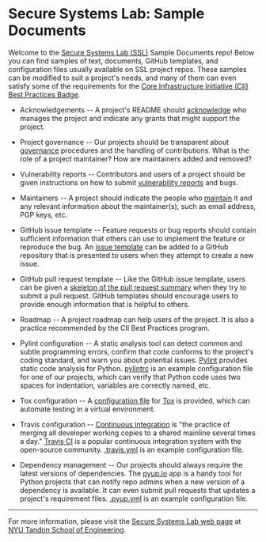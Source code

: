# Secure Systems Lab: Sample Documents

Welcome to the [Secure Systems Lab (SSL)](https://ssl.engineering.nyu.edu/)
Sample Documents repo! Below you can find samples of text, documents, GitHub
templates, and configuration files usually available on SSL project repos.
These samples can be modified to suit a project's needs, and many of them can
even satisfy some of the requirements for the [Core Infrastructure Initiative
(CII) Best Practices Badge](https://bestpractices.coreinfrastructure.org/).

* Acknowledgements -- A project's README should
[acknowledge](ACKNOWLEDGEMENTS.md) who manages the project and indicate any
grants that might support the project.

* Project governance -- Our projects should be transparent about
[governance](GOVERNANCE.md) procedures and the handling of contributions.  What
is the role of a project maintainer?  How are maintainers added and removed?

* Vulnerability reports -- Contributors and users of a project should be given
instructions on how to submit [vulnerability reports](vulnerability-reports.md)
and bugs.

* Maintainers -- A project should indicate the people who
[maintain](MAINTAINERS.txt) it and any relevant information about the
maintainer(s), such as email address, PGP keys, etc.

* GitHub issue template -- Feature requests or bug reports should contain
sufficient information that others can use to implement the feature or
reproduce the bug.  An [issue template](.github/ISSUE-TEMPLATE.md) can be added
to a GitHub repository that is presented to users when they attempt to create a
new issue.

* GitHub pull request template -- Like the GitHub issue template, users
can be given a [skeleton of the pull request
summary](.github/PULL-REQUEST-TEMPLATE.md) when they try to submit a pull
request.  GitHub templates should encourage users to provide enough information
that is helpful to others.

* Roadmap -- A project roadmap can help users of the project.  It is also a
practice recommended by the CII Best Practices program.

* Pylint configuration -- A static analysis tool can detect common and subtle
programming errors, confirm that code conforms to the project's coding
standard, and warn you about potential issues.
[Pylint](https://www.pylint.org/) provides static code analysis for Python.
[pylintrc](pylintrc) is an example configuration file for one of our projects,
which can verify that Python code uses two spaces for indentation, variables
are correctly named, etc.

* Tox configuration -- A [configuration file](tox.ini) for
[Tox](https://tox.readthedocs.io/en/latest/) is provided, which can automate
testing in a virtual environment.

* Travis configuration -- [Continuous
integration](https://en.wikipedia.org/wiki/Continuous_integration) is "the
practice of merging all developer working copies to a shared mainline several
times a day."  [Travis CI](https://docs.travis-ci.com/user/languages/python/)
is a popular continuous integration system with the open-source community.
[.travis.yml](.travis.yml) is an example configuration file.

* Dependency management -- Our projects should always require the latest
versions of dependencies.  The [pyup.io](https://pyup.io) app is a handy tool
for Python projects that can notify repo admins when a new version of a
dependency is available.  It can even submit pull requests that updates a
project's requirement files.  [.pyup.yml](.pyup.yml) is an example
configuration file.

----

For more information, please visit the
[Secure Systems Lab web page](https://ssl.engineering.nyu.edu/) at
[NYU Tandon School of Engineering](https://engineering.nyu.edu/).
